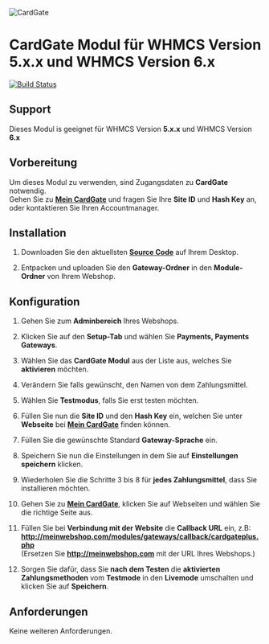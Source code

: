 ![CardGate](https://cdn.curopayments.net/thumb/200/logos/cardgate.png)

# CardGate Modul für WHMCS Version **5.x.x** und WHMCS Version **6.x**

[![Build Status](https://travis-ci.org/cardgate/whmcs.svg?branch=master)](https://travis-ci.org/cardgate/whmcs)

## Support

Dieses Modul is geeignet für WHMCS Version **5.x.x** und WHMCS Version **6.x**

## Vorbereitung

Um dieses Modul zu verwenden, sind Zugangsdaten zu **CardGate** notwendig.  
Gehen Sie zu [**Mein CardGate**](https://my.cardgate.com/) und fragen Sie Ihre **Site ID** und **Hash Key** an, oder kontaktieren Sie Ihren Accountmanager.

## Installation

1. Downloaden Sie den aktuellsten [**Source Code**](https://github.com/cardgate/whmcs/releases/) auf Ihrem Desktop.

2. Entpacken und uploaden Sie den **Gateway-Ordner** in den **Module-Ordner** von Ihrem Webshop. 

## Konfiguration

1. Gehen Sie zum **Adminbereich** Ihres Webshops.

2. Klicken Sie auf den **Setup-Tab** und wählen Sie **Payments, Payments Gateways**.

3. Wählen Sie das **CardGate Modul** aus der Liste aus, welches Sie **aktivieren** möchten. 

4. Verändern Sie falls gewünscht, den Namen von dem Zahlungsmittel.

5. Wählen Sie **Testmodus**, falls Sie erst testen möchten.

6. Füllen Sie nun die **Site ID** und den **Hash Key** ein, welchen Sie unter **Webseite** bei [**Mein CardGate**](https://my.cardgate.com/) finden können.

7. Füllen Sie die gewünschte Standard **Gateway-Sprache** ein.

8. Speichern Sie nun die Einstellungen in dem Sie auf **Einstellungen speichern** klicken.

9. Wiederholen Sie die Schritte 3 bis 8 für **jedes Zahlungsmittel**, dass Sie installieren möchten.

10. Gehen Sie zu [**Mein CardGate**](https://my.cardgate.com/), klicken Sie auf Webseiten und wählen Sie die richtige Seite aus.

11. Füllen Sie bei **Verbindung mit der Website** die **Callback URL** ein, z.B:  
    **http://meinwebshop.com/modules/gateways/callback/cardgateplus.php**  
    (Ersetzen Sie **http://meinwebshop.com** mit der URL Ihres Webshops.)   

12. Sorgen Sie dafür, dass Sie **nach dem Testen** die **aktivierten Zahlungsmethoden** vom **Testmode** in den **Livemode** umschalten und klicken Sie auf **Speichern**.

## Anforderungen

Keine weiteren Anforderungen.
